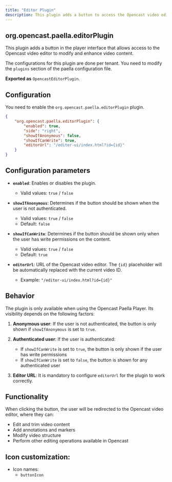 ```yaml
---
title: "Editor Plugin"
description: This plugin adds a button to access the Opencast video editor.
---
```


## org.opencast.paella.editorPlugin

This plugin adds a button in the player interface that allows access to the Opencast video editor to modify and enhance video content.

The configurations for this plugin are done per tenant. You need to modify the `plugins` section of the paella configuration file.

**Exported as** `OpencastEditorPlugin`.

## Configuration

You need to enable the `org.opencast.paella.editorPlugin` plugin.

```json
{
    "org.opencast.paella.editorPlugin": {
        "enabled": true,
        "side": "right",
        "showIfAnonymous": false,
        "showIfCanWrite": true,
        "editorUrl": "/editor-ui/index.html?id={id}"
    }    
}
```

## Configuration parameters

- **`enabled`**: Enables or disables the plugin.
  - Valid values: `true` / `false`

- **`showIfAnonymous`**: Determines if the button should be shown when the user is not authenticated.
  - Valid values: `true` / `false`
  - Default: `false`

- **`showIfCanWrite`**: Determines if the button should be shown only when the user has write permissions on the content.
  - Valid values: `true` / `false` 
  - Default: `true`

- **`editorUrl`**: URL of the Opencast video editor. The `{id}` placeholder will be automatically replaced with the current video ID.
  - Example: `"/editor-ui/index.html?id={id}"`

## Behavior

The plugin is only available when using the Opencast Paella Player. Its visibility depends on the following factors:

1. **Anonymous user**: If the user is not authenticated, the button is only shown if `showIfAnonymous` is set to `true`.

2. **Authenticated user**: If the user is authenticated:
   - If `showIfCanWrite` is set to `true`, the button is only shown if the user has write permissions
   - If `showIfCanWrite` is set to `false`, the button is shown for any authenticated user

3. **Editor URL**: It is mandatory to configure `editorUrl` for the plugin to work correctly.

## Functionality

When clicking the button, the user will be redirected to the Opencast video editor, where they can:
- Edit and trim video content
- Add annotations and markers
- Modify video structure
- Perform other editing operations available in Opencast

## Icon customization:

- Icon names:
    * `buttonIcon`